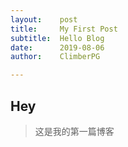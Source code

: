 ```yaml
---
layout:    post
title:     My First Post
subtitle:  Hello Blog
date:      2019-08-06
author:    ClimberPG

---
```


## Hey
> 这是我的第一篇博客